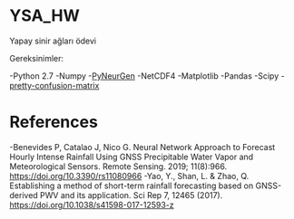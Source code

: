 # YSA_HW
Yapay sinir ağları ödevi

Gereksinimler: 

-Python 2.7
-Numpy
-[PyNeurGen](https://jacksonpradolima.github.io/PyNeurGen/)
-NetCDF4
-Matplotlib
-Pandas
-Scipy
-[pretty-confusion-matrix](https://github.com/wcipriano/pretty-print-confusion-matrix) 


# References

-Benevides P, Catalao J, Nico G. Neural Network Approach to Forecast Hourly Intense Rainfall Using GNSS Precipitable Water Vapor and Meteorological Sensors. Remote Sensing. 2019; 11(8):966. https://doi.org/10.3390/rs11080966 
-Yao, Y., Shan, L. & Zhao, Q. Establishing a method of short-term rainfall forecasting based on GNSS-derived PWV and its application. Sci Rep 7, 12465 (2017). https://doi.org/10.1038/s41598-017-12593-z
